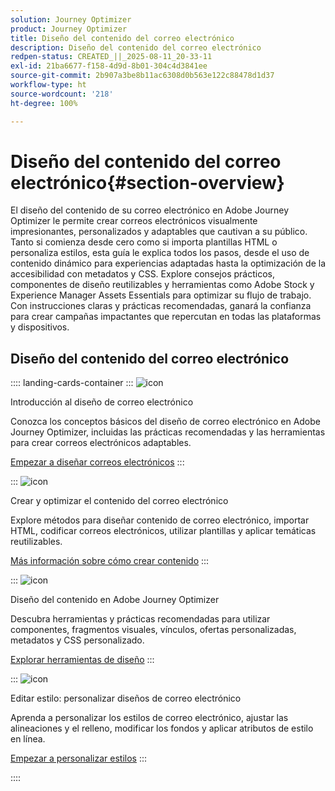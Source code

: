 ```yaml
---
solution: Journey Optimizer
product: Journey Optimizer
title: Diseño del contenido del correo electrónico
description: Diseño del contenido del correo electrónico
redpen-status: CREATED_||_2025-08-11_20-33-11
exl-id: 21ba6677-f158-4d9d-8b01-304c4d3841ee
source-git-commit: 2b907a3be8b11ac6308d0b563e122c88478d1d37
workflow-type: ht
source-wordcount: '218'
ht-degree: 100%

---
```


# Diseño del contenido del correo electrónico{#section-overview}

El diseño del contenido de su correo electrónico en Adobe Journey Optimizer le permite crear correos electrónicos visualmente impresionantes, personalizados y adaptables que cautivan a su público. Tanto si comienza desde cero como si importa plantillas HTML o personaliza estilos, esta guía le explica todos los pasos, desde el uso de contenido dinámico para experiencias adaptadas hasta la optimización de la accesibilidad con metadatos y CSS. Explore consejos prácticos, componentes de diseño reutilizables y herramientas como Adobe Stock y Experience Manager Assets Essentials para optimizar su flujo de trabajo. Con instrucciones claras y prácticas recomendadas, ganará la confianza para crear campañas impactantes que repercutan en todas las plataformas y dispositivos.

## Diseño del contenido del correo electrónico 

:::: landing-cards-container
:::
![icon](https://cdn.experienceleague.adobe.com/icons/circle-play.svg?lang=es)

Introducción al diseño de correo electrónico

Conozca los conceptos básicos del diseño de correo electrónico en Adobe Journey Optimizer, incluidas las prácticas recomendadas y las herramientas para crear correos electrónicos adaptables.

[Empezar a diseñar correos electrónicos](../using/email/get-started-email-design.md)
:::

:::
![icon](https://cdn.experienceleague.adobe.com/icons/list-check.svg?lang=es)

Crear y optimizar el contenido del correo electrónico

Explore métodos para diseñar contenido de correo electrónico, importar HTML, codificar correos electrónicos, utilizar plantillas y aplicar temáticas reutilizables.

[Más información sobre cómo crear contenido](start-creating-content-landing-page.md)
:::

:::
![icon](https://cdn.experienceleague.adobe.com/icons/puzzle-piece.svg?lang=es)

Diseño del contenido en Adobe Journey Optimizer

Descubra herramientas y prácticas recomendadas para utilizar componentes, fragmentos visuales, vínculos, ofertas personalizadas, metadatos y CSS personalizado.

[Explorar herramientas de diseño](add-content-landing-page.md)
:::

:::
![icon](https://cdn.experienceleague.adobe.com/icons/gear.svg?lang=es)

Editar estilo: personalizar diseños de correo electrónico

Aprenda a personalizar los estilos de correo electrónico, ajustar las alineaciones y el relleno, modificar los fondos y aplicar atributos de estilo en línea.

[Empezar a personalizar estilos](edit-style-landing-page.md)
:::

::::
